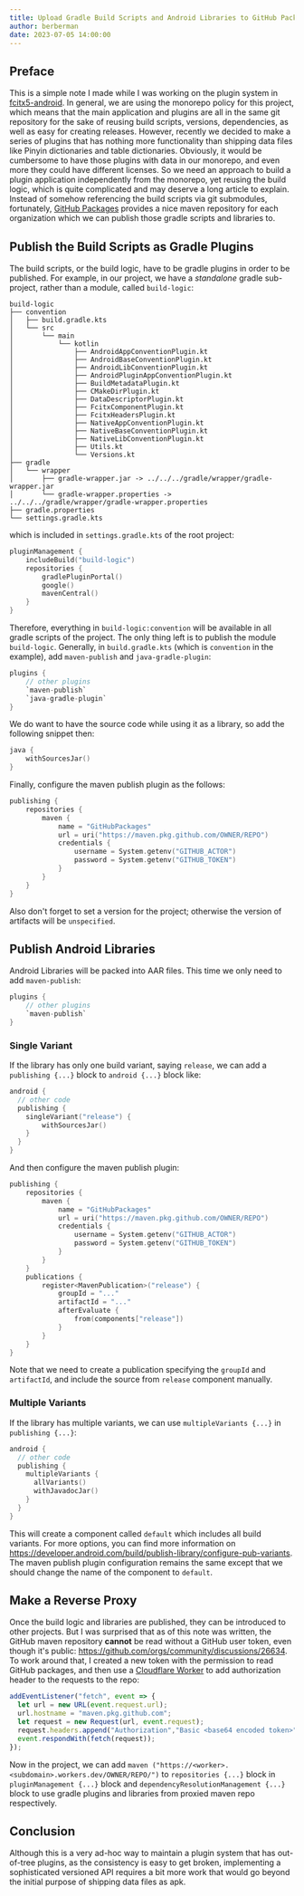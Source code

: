```yaml
---
title: Upload Gradle Build Scripts and Android Libraries to GitHub Packages
author: berberman
date: 2023-07-05 14:00:00
---
```


## Preface

This is a simple note I made while I was working on the plugin system in [fcitx5-android](https://github.com/fcitx5-android/fcitx5-android).
In general, we are using the monorepo policy for this project, which means that the main application and plugins are all in the same git repository
for the sake of reusing build scripts, versions, dependencies, as well as easy for creating releases.
However, recently we decided to make a series of plugins that has nothing more functionality than shipping data files like Pinyin dictionaries
and table dictionaries. Obviously, it would be cumbersome to have those plugins with data in our monorepo, and even more they could have different licenses. 
So we need an approach to build a plugin application independently from the monorepo, yet reusing the build logic, which is quite complicated
and may deserve a long article to explain. Instead of somehow referencing the build scripts via git submodules, fortunately, [GitHub Packages](https://github.com/features/packages) provides a nice maven repository for each organization which we can publish those gradle scripts and libraries to.  

## Publish the Build Scripts as Gradle Plugins

The build scripts, or the build logic, have to be gradle plugins in order to be published.
For example, in our project, we have a *standalone* gradle sub-project, rather than a module, called `build-logic`:

```
build-logic
├── convention
│   ├── build.gradle.kts
│   └── src
│       └── main
│           └── kotlin
│               ├── AndroidAppConventionPlugin.kt
│               ├── AndroidBaseConventionPlugin.kt
│               ├── AndroidLibConventionPlugin.kt
│               ├── AndroidPluginAppConventionPlugin.kt
│               ├── BuildMetadataPlugin.kt
│               ├── CMakeDirPlugin.kt
│               ├── DataDescriptorPlugin.kt
│               ├── FcitxComponentPlugin.kt
│               ├── FcitxHeadersPlugin.kt
│               ├── NativeAppConventionPlugin.kt
│               ├── NativeBaseConventionPlugin.kt
│               ├── NativeLibConventionPlugin.kt
│               ├── Utils.kt
│               └── Versions.kt
├── gradle
│   └── wrapper
│       ├── gradle-wrapper.jar -> ../../../gradle/wrapper/gradle-wrapper.jar
│       └── gradle-wrapper.properties -> ../../../gradle/wrapper/gradle-wrapper.properties
├── gradle.properties
└── settings.gradle.kts
```

which is included in `settings.gradle.kts` of the root project:

```kotlin
pluginManagement {
    includeBuild("build-logic")
    repositories {
        gradlePluginPortal()
        google()
        mavenCentral()
    }
}
```

Therefore, everything in `build-logic:convention` will be available in all gradle scripts of the project. The only thing left is to publish the module `build-logic`.
Generally, in `build.gradle.kts` (which is `convention` in the example), add `maven-publish` and `java-gradle-plugin`:

```kotlin
plugins {
    // other plugins
    `maven-publish`
    `java-gradle-plugin`
}
```

We do want to have the source code while using it as a library, so add the following snippet then:

```kotlin
java {
    withSourcesJar()
}
```

Finally, configure the maven publish plugin as the follows:

```kotlin
publishing {
    repositories {
        maven {
            name = "GitHubPackages"
            url = uri("https://maven.pkg.github.com/OWNER/REPO")
            credentials {
                username = System.getenv("GITHUB_ACTOR")
                password = System.getenv("GITHUB_TOKEN")
            }
        }
    }
}
```

Also don't forget to set a version for the project; otherwise the version of artifacts will be `unspecified`.

## Publish Android Libraries

Android Libraries will be packed into AAR files. This time we only need to add `maven-publish`:

```kotlin
plugins {
    // other plugins
    `maven-publish`
}
```

### Single Variant

If the library has only one build variant, saying `release`, we can add a `publishing {...}` block to `android {...}` block like:

```kotlin
android {
  // other code
  publishing {
    singleVariant("release") {
        withSourcesJar()
    }
  }
}
```

And then configure the maven publish plugin:

```kotlin
publishing {
    repositories {
        maven {
            name = "GitHubPackages"
            url = uri("https://maven.pkg.github.com/OWNER/REPO")
            credentials {
                username = System.getenv("GITHUB_ACTOR")
                password = System.getenv("GITHUB_TOKEN")
            }
        }
    }
    publications {
        register<MavenPublication>("release") {
            groupId = "..."
            artifactId = "..."
            afterEvaluate {
                from(components["release"])
            }
        }
    }
}
```

Note that we need to create a publication specifying the `groupId` and `artifactId`, and include the source from `release` component manually.

### Multiple Variants

If the library has multiple variants, we can use `multipleVariants {...}` in `publishing {...}`:

```kotlin
android {
  // other code
  publishing {
    multipleVariants {
      allVariants()
      withJavadocJar()
    }
  }
}
```

This will create a component called `default` which includes all build variants. For more options, you can find more information on https://developer.android.com/build/publish-library/configure-pub-variants.
The maven publish plugin configuration remains the same except that we should change the name of the component to `default`.


## Make a Reverse Proxy

Once the build logic and libraries are published, they can be introduced to other projects.
But I was surprised that as of this note was written, the GitHub maven repository **cannot** be read without a GitHub user token, even though it's public: https://github.com/orgs/community/discussions/26634. To work around that, I created a new token with the permission to read GitHub packages, and then use a [Cloudflare Worker](https://workers.cloudflare.com/) to add authorization header to the requests to the repo:

```js
addEventListener("fetch", event => {
  let url = new URL(event.request.url);
  url.hostname = "maven.pkg.github.com";
  let request = new Request(url, event.request);
  request.headers.append("Authorization","Basic <base64 encoded token>");
  event.respondWith(fetch(request));
});
```

Now in the project, we can add `maven ("https://<worker>.<subdomain>.workers.dev/OWNER/REPO/")`
to `repositories {...}` block in `pluginManagement {...}` block and `dependencyResolutionManagement {...}` block
to use gradle plugins and libraries from proxied maven repo respectively.

## Conclusion

Although this is a very ad-hoc way to maintain a plugin system that has out-of-tree plugins, as the consistency is easy to get broken, implementing a sophisticated versioned API
requires a bit more work that would go beyond the initial purpose of shipping data files as apk.
